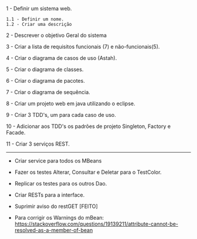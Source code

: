 1 - Definir um sistema web.

    1.1 - Definir um nome.
    1.2 - Criar uma descrição
2 - Descrever o objetivo Geral do sistema

3 - Criar a lista de requisitos funcionais (7) e não-funcionais(5).

4 - Criar o diagrama de casos de uso (Astah).

5 - Criar o diagrama de classes.

6 - Criar o diagrama de pacotes.

7 - Criar o diagrama de sequência.

8 - Criar um projeto web em java utilizando o eclipse.

9 - Criar 3 TDD's, um para cada caso de uso.

10 - Adicionar aos TDD's os padrões de projeto Singleton, Factory e Facade.

11 - Criar 3 serviços REST.

---

* Criar service para todos os MBeans

* Fazer os testes Alterar, Consultar e Deletar para o TestColor.

* Replicar os testes para os outros Dao.

* Criar RESTs para a interface.

* Suprimir aviso do restGET			[FEITO]

* Para corrigir os Warnings do mBean: https://stackoverflow.com/questions/19139211/attribute-cannot-be-resolved-as-a-member-of-bean